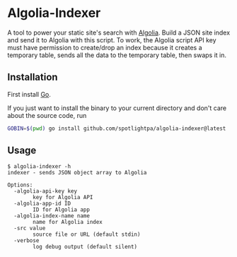 # Algolia-Indexer

A tool to power your static site's search with [Algolia](https://www.algolia.com). Build a JSON site index and send it to Algolia with this script. To work, the Algolia script API key must have permission to create/drop an index because it creates a temporary table, sends all the data to the temporary table, then swaps it in.

## Installation

First install [Go](http://golang.org).

If you just want to install the binary to your current directory and don't care about the source code, run

```bash
GOBIN=$(pwd) go install github.com/spotlightpa/algolia-indexer@latest
```

## Usage

```
$ algolia-indexer -h
indexer - sends JSON object array to Algolia

Options:
  -algolia-api-key key
        key for Algolia API
  -algolia-app-id ID
        ID for Algolia app
  -algolia-index-name name
        name for Algolia index
  -src value
        source file or URL (default stdin)
  -verbose
        log debug output (default silent)
```